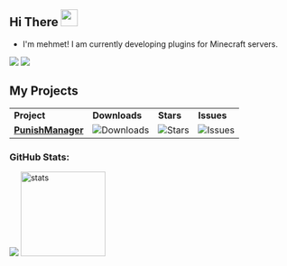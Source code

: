 <h2 align="left">Hi There <img src="https://raw.githubusercontent.com/MartinHeinz/MartinHeinz/master/wave.gif" width="30px"></h2>
<ul>
<li>I'm mehmet! I am currently developing plugins for Minecraft servers.</li>
</ul>
<p align="left">
   <a href="https://discord.com/users/366508088108253184" target"blank_"><img src="https://img.shields.io/badge/discord%20-7289DA.svg?&style=for-the-badge&logo=discord&logoColor=white"></a>
   <a href="https://github.com/mehmet-27" target"blank_"><img src="https://img.shields.io/badge/GitHub%20-191717.svg?&style=for-the-badge&logo=github&logoColor=white"></a>
</p>

<h2 align="left">My Projects</h2>

<table>
  <head align="center">
    <tr border: none;>
      <td><b>Project</b></td>
      <td><b>Downloads</b></td>
      <td><b>Stars</b></td>
      <td><b>Issues</b></td>
    </tr>
  </head>
  <body>
    <tr>
      <td><a href="https://github.com/mehmet-27/PunishManager"><b>PunishManager</b></a></td>
      <td><img alt="Downloads" src="https://img.shields.io/spiget/downloads/96062?style=flat-square&labelColor=343b41"></td>
      <td><img alt="Stars" src="https://img.shields.io/github/stars/mehmet-27/PunishManager?style=flat-square&labelColor=343b41"/></td>
      <td><img alt="Issues" src="https://img.shields.io/github/issues/mehmet-27/PunishManager?style=flat-square&labelColor=343b41"/></td>
    </tr>
  </body>
</table>

<h3 align="left">GitHub Stats:</h3>
<p align="left">
   <img src="https://github-readme-stats.vercel.app/api/top-langs/?username=mehmet-27&theme=dark&count_private=true&show_icons=true&hide_border=true" />
   <img src="https://github-readme-stats.vercel.app/api?username=mehmet-27&count_private=true&show_icons=true&theme=dark&hide_border=true" width="%100" height="150px" alt="stats" />
</p>
